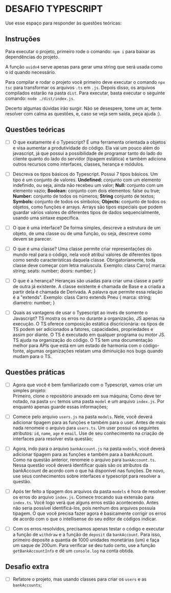 # DESAFIO TYPESCRIPT

Use esse espaço para responder às questões teóricas:

## Instruções
Para executar o projeto, primeiro rode o comando: ```npm i``` para baixar as dependências do projeto.

A função `uuidv4` serve apenas para gerar uma string que será usada como o id quando necessário.

Para compilar e rodar o projeto você primeiro deve executar o comando `npx tsc` para transformar os arquivos `.ts` em `.js`.
Depois disso, os arquivos compilados estarão na pasta `dist`. Para executar, basta executar o seguinte comando: `node ./dist/index.js`.

Decerto algumas dúvidas irão surgir. Não se desespere, tome um ar, tente resolver com calma as questões, e, caso se veja sem saída, peça ajuda :).

## Questões teóricas

- [ ] O que exatamente é o Typescript?
É uma ferramenta orientada a objetos e visa aumentar a produtividade do código. Ela vai um pouco além do javascript, já que possui a possibilidade de programar tanto do lado do cliente quanto do lado do servidor (tipagem estática) e também adiciona outros recursos como interfaces, classes, herança e módulos.

- [ ] Descreva os tipos básicos do Typescript.
Possui 7 tipos básicos. Um tipo é um conjunto de valores.
**Undefined:** conjunto com um elemento indefinido, ou seja, ainda não recebeu um valor;
**Null:** conjunto com um elemento vazio;
**Boolean:** conjunto com dois elementos: false ou true;
**Number:** conjunto de todos os números;
**String** conjunto de textos;
**Symbols:** conjunto de todos os símbolos;
**Objects:** conjunto de todos os objetos, como funções e arrays. Arrays são tipos especiais que podem guardar vários valores de diferentes tipos de dados sequencialmente, usando uma sintaxe específica.


- [ ] O que é uma interface?
De forma simples, descreve a estrutura de um objeto, de uma classe ou de uma função, ou seja, descreve como devem se parecer.

- [ ] O que é uma classe?
Uma classe permite criar representações do mundo real para o código, nela você atribui valores de diferentes tipos como sendo características daquela classe. Obrigatoriamente, toda classe deve começar com letra maíuscula.
Exemplo:
   class Carro{
        marca: string;
        seats: number;
        doors: number;
   }

- [ ] O que é a herança?
Heranças são usadas para criar uma classe a partir de outra já existente. A classe existente é chamada de Base e a criada a partir dela é chamada de Derivada. A palavra que permite essa relação é a "extends".
Exemplo:
    class Carro extends Pneu {
        marca: string;
        diametro: number;
    }
  
- [ ] Quais as vantagens de usar o Typescript ao invés de somente o Javascript?
TS mostra os erros no durante a organização, JS apenas na execução. O TS oferece composição estática discricionária: os tipos de TS podem ser adicionados a fatores, capacidades, propriedades e assim por diante. O TS é executado em qualquer programa ou motor JS. TS ajuda na organização do código. O TS tem uma documentação melhor para APIs que está em um estado de harmonia com o código-fonte, algumas organizações relatam uma diminuição nos bugs quando mudam para o TS.

## Questões práticas
- [ ] Agora que você é bem familiarizado com o Typescript, vamos criar um simples projeto: <br>
Primeiro, clone o repositório anexado em sua máquina;
Como deve ter notado, na pasta `src` temos uma pasta `model` e um arquivo `index.js`. Por enquanto apenas guarde essas informações;

- [ ] Comece pelo arquivo `users.js` na pasta `models`. Nele, você deverá adicionar tipagem para as funções e também para o user. Antes de mais nada renomeie o arquivo para `users.ts`. Um user possui os seguintes atributos: `id`, `name`, `age` e `email`. Use de seu conhecimento na criação de interfaces para resolver esta questão;
  
- [ ] Agora, indo para o arquivo `bankAccount.js` na pasta `models`, você deverá adicionar tipagem para as funções e também para a bankAccount. Como na questão anterior, renomeie o arquivo para `bankAccount.ts`. Nessa questão você deverá identificar quais são os atributos da bankAccount de acordo com o que há disponível nas funções. De novo, use seus conhecimentos sobre interfaces e typescript para resolver a questão.

- [ ] Após ter feito a tipagem dos arquivos da pasta `models` é hora de resolver os erros do arquivo `index.js`. Comece trocando sua extensão para `index.ts`. Você logo verá que alguns erros estão acontecendo. Antes não seria possível identificá-los, pois nenhum dos arquivos possuía tipagem. O que você precisa fazer agora é basicamente corrigir os erros de acordo com o que o intellisense do seu editor de códigos indicar. 

- [ ] Com os erros resolvidos, precisamos apenas testar o código e executar a função de `withdraw` e a função de `deposit` da `bankAccount`. Para isso, primeiro deposite a quantia de 1000 unidades monetárias (um) e faça um saque de 200um. Para verificar se deu tudo certo, use a função `getBankAccountInfo` e dê um `console.log` na conta obtida.

## Desafio extra
- [ ] Refatore o projeto, mas usando classes para criar os `users` e as `bankAccounts`;